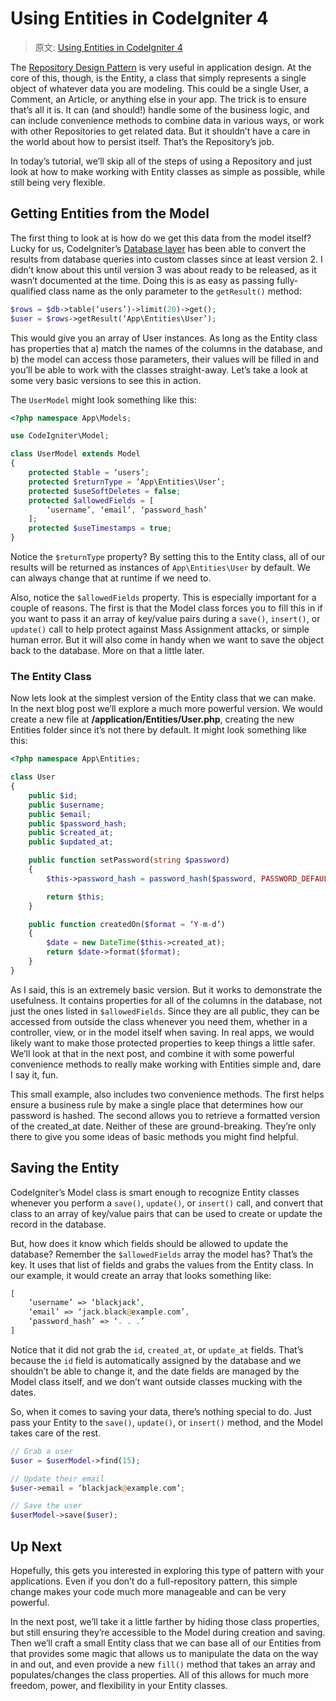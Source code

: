 # Using Entities in CodeIgniter 4

> 原文: [Using Entities in CodeIgniter 4](http://blog.newmythmedia.com/blog/show/2016-10-25_Entities_In_CodeIgniter_4)

The [Repository Design Pattern](https://code.tutsplus.com/tutorials/the-repository-design-pattern--net-35804) is very useful in application design. At the core of this, though, is the Entity, a class that simply represents a single object of whatever data you are modeling. This could be a single User, a Comment, an Article, or anything else in your app. The trick is to ensure that’s all it is. It can (and should!) handle some of the business logic, and can include convenience methods to combine data in various ways, or work with other Repositories to get related data. But it shouldn’t have a care in the world about how to persist itself. That’s the Repository’s job.

In today’s tutorial, we’ll skip all of the steps of using a Repository and just look at how to make working with Entity classes as simple as possible, while still being very flexible.

## Getting Entities from the Model

The first thing to look at is how do we get this data from the model itself? Lucky for us, CodeIgniter’s [Database layer](https://bcit-ci.github.io/CodeIgniter4/database/results.html#custom-result-objects) has been able to convert the results from database queries into custom classes since at least version 2. I didn’t know about this until version 3 was about ready to be released, as it wasn’t documented at the time. Doing this is as easy as passing fully-qualified class name as the only parameter to the `getResult()` method:

```php
$rows = $db->table(‘users’)->limit(20)->get();
$user = $rows->getResult(‘App\Entities\User’);
```

This would give you an array of User instances. As long as the Entity class has properties that a) match the names of the columns in the database, and b) the model can access those parameters, their values will be filled in and you’ll be able to work with the classes straight-away. Let’s take a look at some very basic versions to see this in action.

The `UserModel` might look something like this:

```php
<?php namespace App\Models;

use CodeIgniter\Model;

class UserModel extends Model
{
    protected $table = ‘users’;
    protected $returnType = ‘App\Entities\User’;
    protected $useSoftDeletes = false;
    protected $allowedFields = [
        ‘username’, ‘email’, ‘password_hash’
    ];
    protected $useTimestamps = true;
}
```

Notice the `$returnType` property? By setting this to the Entity class, all of our results will be returned as instances of `App\Entities\User` by default. We can always change that at runtime if we need to.

Also, notice the `$allowedFields` property. This is especially important for a couple of reasons. The first is that the Model class forces you to fill this in if you want to pass it an array of key/value pairs during a `save()`, `insert()`, or `update()` call to help protect against Mass Assignment attacks, or simple human error. But it will also come in handy when we want to save the object back to the database. More on that a little later.

### The Entity Class

Now lets look at the simplest version of the Entity class that we can make. In the next blog post we’ll explore a much more powerful version. We would create a new file at **/application/Entities/User.php**, creating the new Entities folder since it’s not there by default. It might look something like this:

```php
<?php namespace App\Entities;

class User 
{
    public $id;
    public $username;
    public $email;
    public $password_hash;
    public $created_at;
    public $updated_at;

    public function setPassword(string $password)
    {
        $this->password_hash = password_hash($password, PASSWORD_DEFAULT);

        return $this;
    }

    public function createdOn($format = ‘Y-m-d’)
    {
        $date = new DateTime($this->created_at);
        return $date->format($format);
    }
}
```

As I said, this is an extremely basic version. But it works to demonstrate the usefulness. It contains properties for all of the columns in the database, not just the ones listed in `$allowedFields`. Since they are all public, they can be accessed from outside the class whenever you need them, whether in a controller, view, or in the model itself when saving. In real apps, we would likely want to make those protected properties to keep things a little safer. We’ll look at that in the next post, and combine it with some powerful convenience methods to really make working with Entities simple and, dare I say it, fun.

This small example, also includes two convenience methods. The first helps ensure a business rule by make a single place that determines how our password is hashed. The second allows you to retrieve a formatted version of the created_at date. Neither of these are ground-breaking. They’re only there to give you some ideas of basic methods you might find helpful.

## Saving the Entity

CodeIgniter’s Model class is smart enough to recognize Entity classes whenever you perform a `save()`, `update()`, or `insert()` call, and convert that class to an array of key/value pairs that can be used to create or update the record in the database.

But, how does it know which fields should be allowed to update the database? Remember the `$allowedFields` array the model has? That’s the key. It uses that list of fields and grabs the values from the Entity class. In our example, it would create an array that looks something like:

```php
[
    ‘username’ => ‘blackjack’,
    ‘email’ => ‘jack.black@example.com’,
    ‘password_hash’ => ‘. . .’
]
```

Notice that it did not grab the `id`, `created_at`, or `update_at` fields. That’s because the `id` field is automatically assigned by the database and we shouldn’t be able to change it, and the date fields are managed by the Model class itself, and we don’t want outside classes mucking with the dates.

So, when it comes to saving your data, there’s nothing special to do. Just pass your Entity to the `save()`, `update()`, or `insert()` method, and the Model takes care of the rest.

```php
// Grab a user
$user = $userModel->find(15);

// Update their email
$user->email = ‘blackjack@example.com’;

// Save the user
$userModel->save($user);
```

## Up Next

Hopefully, this gets you interested in exploring this type of pattern with your applications. Even if you don’t do a full-repository pattern, this simple change makes your code much more manageable and can be very powerful.

In the next post, we’ll take it a little farther by hiding those class properties, but still ensuring they’re accessible to the Model during creation and saving. Then we’ll craft a small Entity class that we can base all of our Entities from that provides some magic that allows us to manipulate the data on the way in and out, and even provide a new `fill()` method that takes an array and populates/changes the class properties. All of this allows for much more freedom, power, and flexibility in your Entity classes.
